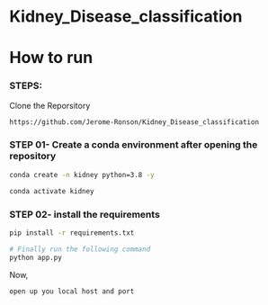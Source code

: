 # Kidney_Disease_classification



# How to run 
###  STEPS:

Clone the Reporsitory 

```bash
https://github.com/Jerome-Ronson/Kidney_Disease_classification
```

### STEP 01- Create a conda environment after opening the repository 

```bash
conda create -n kidney python=3.8 -y
```

```bash
conda activate kidney 
```

### STEP 02- install the requirements
```bash
pip install -r requirements.txt
```

```bash
# Finally run the following command
python app.py
```

Now,
```bash
open up you local host and port
```
